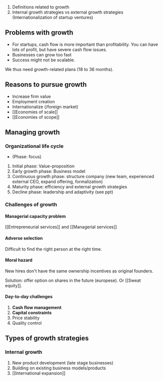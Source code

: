 1. Definitions related to growth
2. Internal growth strategies vs external growth strategies (Internationalization of startup ventures)

## Problems with growth
- For startups, cash flow is more important than profitability. You can have lots of profit, but have severe cash flow issues.
- Businesses can grow too fast
- Success might not be scalable.

We thus need growth-related plans (18 to 36 months).

## Reasons to pursue growth
- Increase firm value
- Employment creation
- Internationalize (/foreign market)
- [[Economies of scale]]
- [[Economies of scope]]

## Managing growth
### Organizational life cycle
- (Phase: focus)
1. Initial phase: Value-proposition
2. Early growth phase: Business model
3. Continuous growth phase: structure company (new team, experienced external CEO, expand offering, formalization)
4. Maturity phase: efficiency and external growth strategies
5. Decline phase: leadership and adaptivity
(see ppt)

### Challenges of growth
#### Managerial capacity problem
[[Entrepreneurial services]] and [[Managerial services]]
#### Adverse selection
Difficult to find the right person at the right time.
#### Moral hazard
New hires don't have the same ownership incentives as original founders.

Solution: offer option on shares in the future (europese). Or [[Sweat equity]].
#### Day-to-day challenges
1. **Cash flow management**
2. **Capital constraints**
3. Price stability
4. Quality control

## Types of growth strategies
### Internal growth
1. New product development (late stage businesses)
2. Building on existing business models/products
3. [[International expansion]]